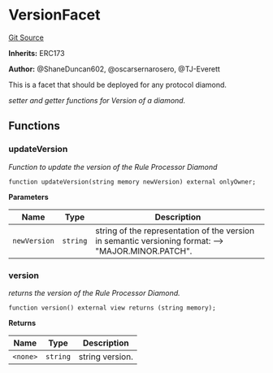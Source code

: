 # VersionFacet
[Git Source](https://github.com/thrackle-io/tron/blob/16aa388bf7edf8163f2f93600ba5d420a17a40c0/src/protocol/diamond/VersionFacet.sol)

**Inherits:**
ERC173

**Author:**
@ShaneDuncan602, @oscarsernarosero, @TJ-Everett

This is a facet that should be deployed for any protocol diamond.

*setter and getter functions for Version of a diamond.*


## Functions
### updateVersion

*Function to update the version of the Rule Processor Diamond*


```solidity
function updateVersion(string memory newVersion) external onlyOwner;
```
**Parameters**

|Name|Type|Description|
|----|----|-----------|
|`newVersion`|`string`|string of the representation of the version in semantic versioning format: --> "MAJOR.MINOR.PATCH".|


### version

*returns the version of the Rule Processor Diamond.*


```solidity
function version() external view returns (string memory);
```
**Returns**

|Name|Type|Description|
|----|----|-----------|
|`<none>`|`string`|string version.|


